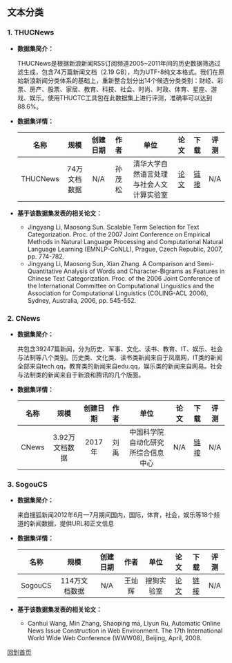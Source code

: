 ## 文本分类

### 1. THUCNews
- <strong>数据集简介：</strong>

    THUCNews是根据新浪新闻RSS订阅频道2005~2011年间的历史数据筛选过滤生成，包含74万篇新闻文档（2.19 GB），均为UTF-8纯文本格式。我们在原始新浪新闻分类体系的基础上，重新整合划分出14个候选分类类别：财经、彩票、房产、股票、家居、教育、科技、社会、时尚、时政、体育、星座、游戏、娱乐。使用THUCTC工具包在此数据集上进行评测，准确率可以达到88.6%。

- <strong>数据集详情：</strong>

    |  名称 | 规模 | 创建日期 | 作者 | 单位 | 论文 |下 载 | 评测 |
    | :---: | :---:| :---: | :---: | :---: | :---: | :---: | :---: |
    | THUCNews | 74万文档数据 | N/A | 孙茂松 | 清华大学自然语言处理与社会人文计算实验室 | [论文](https://www.aclweb.org/anthology/D07-1081.pdf)| [链接](http://thuctc.thunlp.org/#%E4%B8%AD%E6%96%87%E6%96%87%E6%9C%AC%E5%88%86%E7%B1%BB%E6%95%B0%E6%8D%AE%E9%9B%86THUCNews)| N/A |

- <strong>基于该数据集发表的相关论文：</strong>
    - Jingyang Li, Maosong Sun. Scalable Term Selection for Text Categorization. Proc. of the 2007 Joint Conference on Empirical Methods in Natural Language Processing and Computational Natural Language Learning (EMNLP-CoNLL), Prague, Czech Republic, 2007, pp. 774-782.
    - Jingyang Li, Maosong Sun, Xian Zhang. A Comparison and Semi-Quantitative Analysis of Words and Character-Bigrams as Features in Chinese Text Categorization. Proc. of the 2006 Joint Conference of the International Committee on Computational Linguistics and the Association for Computational Linguistics (COLING-ACL 2006), Sydney, Australia, 2006, pp. 545-552.
    

### 2. CNews
- <strong>数据集简介：</strong>

   共包含39247篇新闻，分为历史、军事、文化、读书、教育、IT、娱乐、社会与法制等八个类别。历史类、文化类、读书类新闻来自于凤凰网，IT类的新闻全部来自tech.qq，教育类的新闻来自edu.qq，娱乐类的新闻来自网易。社会与法制类的新闻来自于新浪和腾讯的几个版面。
    
- <strong>数据集详情：</strong>

    |  名称 | 规模 | 创建日期 | 作者 | 单位 | 论文 | 下载 | 评测 |
    | :---: | :---:| :---: | :---: | :---: | :---: | :---: | :---: |
    | CNews | 3.92万文档数据 | 2017年 | 刘禹 | 中国科学院自动化研究所综合信息中心 | N/A | [链接](http://www.nlpir.org/wordpress/2017/11/05/%e4%b8%ad%e6%96%87%e6%96%b0%e9%97%bb%e5%88%86%e7%b1%bb%e8%af%ad%e6%96%99%e5%ba%93/)| N/A|

### 3. SogouCS
- <strong>数据集简介：</strong>

    来自搜狐新闻2012年6月—7月期间国内，国际，体育，社会，娱乐等18个频道的新闻数据，提供URL和正文信息

- <strong>数据集详情：</strong>

    |  名称 | 规模 | 创建日期 | 作者 | 单位 | 论文 |下载 | 评测 |
    | :---: | :---:| :---: | :---: | :---: | :---: | :---: | :---: |
    | SogouCS | 114万文档数据 | N/A | 王灿辉 | 搜狗实验室 | [论文](http://wwwconference.org/www2008/papers/pdf/p457-wang.pdf) |[链接](http://www.sogou.com/labs/resource/cs.php)| N/A |

- <strong>基于该数据集发表的相关论文：</strong>
    - Canhui Wang, Min Zhang, Shaoping ma, Liyun Ru, Automatic Online News Issue Construction in Web Environment. The 17th International World Wide Web Conference (WWW08), Beijing, April, 2008.

[回到首页](/README.md)

